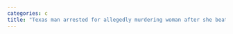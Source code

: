 ```yaml
---
categories: c
title: "Texas man arrested for allegedly murdering woman after she beat him at basketball police"
---
```

